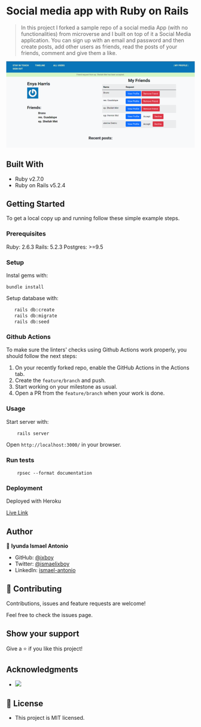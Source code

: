 # Social media app with Ruby on Rails

> In this project I forked a sample repo of a social media App (with no functionalities) from microverse and I built on top of it a Social Media application. You can sign up with an email and password and then create posts, add other users as friends, read the posts of your friends, comment and give them a like.


![](docs/screenshot.png)

## Built With

- Ruby v2.7.0
- Ruby on Rails v5.2.4


## Getting Started

To get a local copy up and running follow these simple example steps.

### Prerequisites

Ruby: 2.6.3
Rails: 5.2.3
Postgres: >=9.5

### Setup

Instal gems with:

```
bundle install
```

Setup database with:

```
   rails db:create
   rails db:migrate
   rails db:seed
```

### Github Actions

To make sure the linters' checks using Github Actions work properly, you should follow the next steps:

1. On your recently forked repo, enable the GitHub Actions in the Actions tab.
2. Create the `feature/branch` and push.
3. Start working on your milestone as usual.
4. Open a PR from the `feature/branch` when your work is done.


### Usage

Start server with:

```
    rails server
```

Open `http://localhost:3000/` in your browser.

### Run tests

```
    rpsec --format documentation
```

### Deployment

Deployed with Heroku

[Live Link](https://ancient-sierra-54683.herokuapp.com/users/sign_in)

## Author

👤 **Iyunda Ismael Antonio**

- GitHub: [@ixboy](https://github.com/ixboy)
- Twitter: [@ismaelixboy](https://twitter.com/ismaelixboy)
- LinkedIn: [ismael-antonio](https://www.linkedin.com/in/ismaelantonio/)


## 🤝 Contributing

Contributions, issues and feature requests are welcome!

Feel free to check the issues page.

## Show your support

Give a ⭐️ if you like this project!

## Acknowledgments

- ![](https://img.shields.io/badge/Microverse-blueviolet)

## 📝 License

- This project is MIT licensed.
